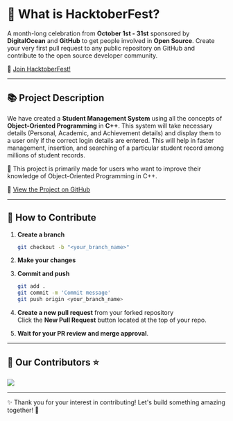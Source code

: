 
# 🌟 What is HacktoberFest? 
A month-long celebration from **October 1st - 31st** sponsored by **DigitalOcean** and **GitHub** to get people involved in **Open Source**. Create your very first pull request to any public repository on GitHub and contribute to the open source developer community. 

🔗 [Join HacktoberFest!](https://hacktoberfest.digitalocean.com/)

---

## 📚 Project Description
We have created a **Student Management System** using all the concepts of **Object-Oriented Programming** in **C++**. This system will take necessary details (Personal, Academic, and Achievement details) and display them to a user only if the correct login details are entered. This will help in faster management, insertion, and searching of a particular student record among millions of student records.

🎯 This project is primarily made for users who want to improve their knowledge of Object-Oriented Programming in C++.

🔗 [View the Project on GitHub](https://github.com/Amoghchandragiri/STUDENT-MANAGEMENT-SYSTEM.git)

---

## 🚀 How to Contribute

1. **Create a branch**  
   ```bash
   git checkout -b "<your_branch_name>"
   ```

2. **Make your changes**

3. **Commit and push**  
   ```bash
   git add .
   git commit -m 'Commit message'
   git push origin <your_branch_name>
   ```

4. **Create a new pull request** from your forked repository  
   Click the **New Pull Request** button located at the top of your repo.

5. **Wait for your PR review and merge approval**.

---

## 🤝 Our Contributors ⭐
<a href="https://github.com/Amoghchandragiri/STUDENT-MANAGEMENT-SYSTEM/graphs/contributors">
  <img src="https://contrib.rocks/image?repo=Amoghchandragiri/STUDENT-MANAGEMENT-SYSTEM" />
</a>

---

✨ Thank you for your interest in contributing! Let's build something amazing together! 🎉
```

